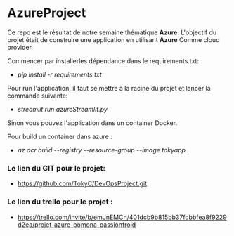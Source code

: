 # AzureProject

Ce repo est le résultat de notre semaine thématique **Azure**. 
L'objectif du projet était de construire une application en utilisant **Azure** Comme cloud provider.

Commencer par installerles dépendance dans le requirements.txt:
- *pip install -r requirements.txt*

Pour run l'application, il faut se mettre à la racine du projet et lancer la commande suivante:
- *streamlit run azureStreamlit.py*

Sinon vous pouvez l'application dans un container Docker.

Pour build un container dans azure :
- *az acr build --registry <YourRegistry> --resource-group <Your res> --image tokyapp .* 

### Le lien du GIT pour le projet:
- https://github.com/TokyC/DevOpsProject.git

### Le lien du **trello** pour le projet : 
- https://trello.com/invite/b/emJnEMCn/401dcb9b815bb37fdbbfea8f9229d2ea/projet-azure-pomona-passionfroid

